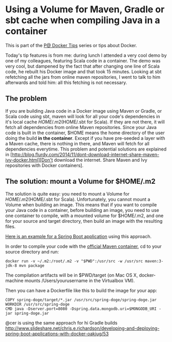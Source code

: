 # Using a Volume for Maven, Gradle or sbt cache when compiling Java in a container

This is part of the [P@ Docker Tips](/README.md) series or tips about Docker.

Today's tip features is from me: during lunch I attended a very cool demo by one of my colleagues, featuring Scala code in a container. The demo was very cool, but dampened by the fact that after changing one line of Scala code, he rebuilt his Docker image and that took 15 minutes. Looking at sbt refetching all the jars from online maven repositories, I went to talk to him afterwards and told him: all this fetching is not necessary.

## The problem

If you are building Java code in a Docker image using Maven or Gradle, or Scala code using sbt, maven will look for all your code's dependencies in it's local cache $HOME/.m2 ($HOME/.sbt for Scala). If they are not there, it will fetch all dependencies from online Maven repositories. Since your Java code is built in the container, $HOME means the home directory of the user doing the build **in the container**. Except if you have pre-seeded a layer with a Maven cache, there is nothing in there, and Maven will fetch for all dependencies everytime. This problem and potential solutions are explained in [http://blog.flurdy.com/2014/11/dont-download-internet-share-maven-ivy-docker.html][Don't download the internet. Share Maven and Ivy repositories with Docker containers].

## The solution: mount a Volume for $HOME/.m2

The solution is quite easy: you need to mount a Volume for $HOME/.m2 ($HOME/.sbt for Scala). Unfortunately, you cannot mount a Volume when building an image. This means that if you want to compile your Java code in a container, before building an image, you need to use one container to compile, with a mounted volume for $HOME/.m2, and one for your source and target directory, then build an image with the resulting files.

[Here is an example for a Spring Boot application](https://github.com/chanezon/spring-doge) using this approach.

In order to compile your code with the [official Maven container](https://registry.hub.docker.com/_/maven/), cd to your source directory and run:
```
docker run -v ~/.m2:/root/.m2 -v "$PWD":/usr/src -w /usr/src maven:3-jdk-8 mvn package
```

The compilation artifacts will be in $PWD/target (on Mac OS X, docker-machine mounts /Users/yourusername in the Virtualbox VM).

Then you can have a Dockerfile like this to build the image for your app:
```
COPY spring-doge/target/*.jar /usr/src/spring-doge/spring-doge.jar
WORKDIR /usr/src/spring-doge
CMD java -Dserver.port=8080 -Dspring.data.mongodb.uri=$MONGODB_URI -jar spring-doge.jar
```

@cer is using the same approach for hi Gradle builds http://www.slideshare.net/chris.e.richardson/developing-and-deploying-spring-boot-applications-with-docker-oakjug/53
